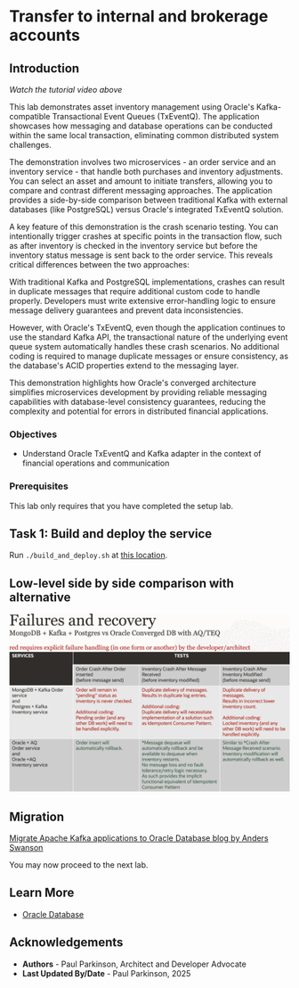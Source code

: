 # Transfer to internal and brokerage accounts

## Introduction


[](youtube:qHVYXagpAC0?start=771)

*Watch the tutorial video above*

This lab demonstrates asset inventory management using Oracle's Kafka-compatible Transactional Event Queues (TxEventQ). The application showcases how messaging and database operations can be conducted within the same local transaction, eliminating common distributed system challenges.

The demonstration involves two microservices - an order service and an inventory service - that handle both purchases and inventory adjustments. You can select an asset and amount to initiate transfers, allowing you to compare and contrast different messaging approaches. The application provides a side-by-side comparison between traditional Kafka with external databases (like PostgreSQL) versus Oracle's integrated TxEventQ solution.

A key feature of this demonstration is the crash scenario testing. You can intentionally trigger crashes at specific points in the transaction flow, such as after inventory is checked in the inventory service but before the inventory status message is sent back to the order service. This reveals critical differences between the two approaches:

With traditional Kafka and PostgreSQL implementations, crashes can result in duplicate messages that require additional custom code to handle properly. Developers must write extensive error-handling logic to ensure message delivery guarantees and prevent data inconsistencies.

However, with Oracle's TxEventQ, even though the application continues to use the standard Kafka API, the transactional nature of the underlying event queue system automatically handles these crash scenarios. No additional coding is required to manage duplicate messages or ensure consistency, as the database's ACID properties extend to the messaging layer.

This demonstration highlights how Oracle's converged architecture simplifies microservices development by providing reliable messaging capabilities with database-level consistency guarantees, reducing the complexity and potential for errors in distributed financial applications.

### Objectives

-  Understand Oracle TxEventQ and Kafka adapter in the context of financial operations and communication

### Prerequisites

This lab only requires that you have completed the setup lab.

## Task 1: Build and deploy the service

Run `./build_and_deploy.sh` at [this location](https://github.com/paulparkinson/oracle-ai-for-sustainable-dev/tree/main/financial/graph-circular-payments).

## Low-level side by side comparison with alternative

![Mongo & Postgress & Kafka to Oracle](images/mongopostgreskafka_vs_OracleAQ.png " ")

## Migration

   [Migrate Apache Kafka applications to Oracle Database blog by Anders Swanson](https://www.linkedin.com/pulse/migrate-apache-kafka-applications-oracledatabase-anders-swanson-fd6vc)



You may now proceed to the next lab.

## Learn More

* [Oracle Database](https://bit.ly/mswsdatabase)

## Acknowledgements
* **Authors** - Paul Parkinson, Architect and Developer Advocate
* **Last Updated By/Date** - Paul Parkinson, 2025
